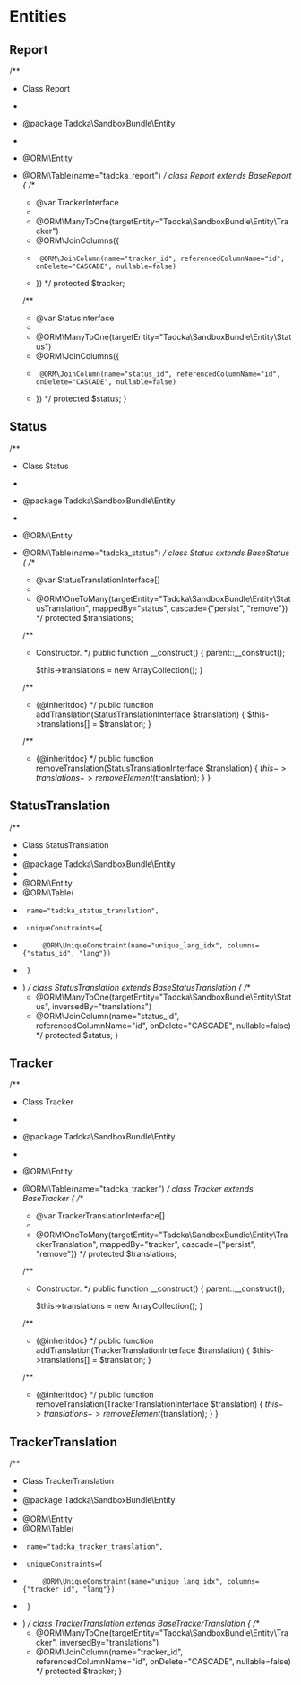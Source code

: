 Entities
==========

## Report

/**
 * Class Report
 *
 * @package Tadcka\SandboxBundle\Entity
 *
 * @ORM\Entity
 * @ORM\Table(name="tadcka_report")
 */
class Report extends BaseReport
{
    /**
     * @var TrackerInterface
     *
     * @ORM\ManyToOne(targetEntity="Tadcka\SandboxBundle\Entity\Tracker")
     * @ORM\JoinColumns({
     *      @ORM\JoinColumn(name="tracker_id", referencedColumnName="id", onDelete="CASCADE", nullable=false)
     * })
     */
    protected $tracker;

    /**
     * @var StatusInterface
     *
     * @ORM\ManyToOne(targetEntity="Tadcka\SandboxBundle\Entity\Status")
     * @ORM\JoinColumns({
     *      @ORM\JoinColumn(name="status_id", referencedColumnName="id", onDelete="CASCADE", nullable=false)
     * })
     */
    protected $status;
}

## Status

/**
 * Class Status
 *
 * @package Tadcka\SandboxBundle\Entity
 *
 * @ORM\Entity
 * @ORM\Table(name="tadcka_status")
 */
class Status extends BaseStatus
{
    /**
     * @var StatusTranslationInterface[]
     *
     * @ORM\OneToMany(targetEntity="Tadcka\SandboxBundle\Entity\StatusTranslation", mappedBy="status", cascade={"persist", "remove"})
     */
    protected $translations;

    /**
     * Constructor.
     */
    public function __construct()
    {
        parent::__construct();

        $this->translations = new ArrayCollection();
    }

    /**
     * {@inheritdoc}
     */
    public function addTranslation(StatusTranslationInterface $translation)
    {
        $this->translations[] = $translation;
    }

    /**
     * {@inheritdoc}
     */
    public function removeTranslation(StatusTranslationInterface $translation)
    {
        $this->translations->removeElement($translation);
    }
}

## StatusTranslation

/**
 * Class StatusTranslation
 *
 * @package Tadcka\SandboxBundle\Entity
 *
 * @ORM\Entity
 * @ORM\Table(
 *      name="tadcka_status_translation",
 *      uniqueConstraints={
 *          @ORM\UniqueConstraint(name="unique_lang_idx", columns={"status_id", "lang"})
 *      }
 * )
 */
class StatusTranslation extends BaseStatusTranslation
{
    /**
     * @ORM\ManyToOne(targetEntity="Tadcka\SandboxBundle\Entity\Status", inversedBy="translations")
     * @ORM\JoinColumn(name="status_id", referencedColumnName="id", onDelete="CASCADE", nullable=false)
     */
    protected $status;
}

## Tracker

/**
 * Class Tracker
 *
 * @package Tadcka\SandboxBundle\Entity
 *
 * @ORM\Entity
 * @ORM\Table(name="tadcka_tracker")
 */
class Tracker extends BaseTracker
{
    /**
     * @var TrackerTranslationInterface[]
     *
     * @ORM\OneToMany(targetEntity="Tadcka\SandboxBundle\Entity\TrackerTranslation", mappedBy="tracker", cascade={"persist", "remove"})
     */
    protected $translations;

    /**
     * Constructor.
     */
    public function __construct()
    {
        parent::__construct();

        $this->translations = new ArrayCollection();
    }

    /**
     * {@inheritdoc}
     */
    public function addTranslation(TrackerTranslationInterface $translation)
    {
        $this->translations[] = $translation;
    }

    /**
     * {@inheritdoc}
     */
    public function removeTranslation(TrackerTranslationInterface $translation)
    {
        $this->translations->removeElement($translation);
    }
}

## TrackerTranslation

/**
 * Class TrackerTranslation
 *
 * @package Tadcka\SandboxBundle\Entity
 *
 * @ORM\Entity
 * @ORM\Table(
 *      name="tadcka_tracker_translation",
 *      uniqueConstraints={
 *          @ORM\UniqueConstraint(name="unique_lang_idx", columns={"tracker_id", "lang"})
 *      }
 * )
 */
class TrackerTranslation extends BaseTrackerTranslation
{
    /**
     * @ORM\ManyToOne(targetEntity="Tadcka\SandboxBundle\Entity\Tracker", inversedBy="translations")
     * @ORM\JoinColumn(name="tracker_id", referencedColumnName="id", onDelete="CASCADE", nullable=false)
     */
    protected $tracker;
}
